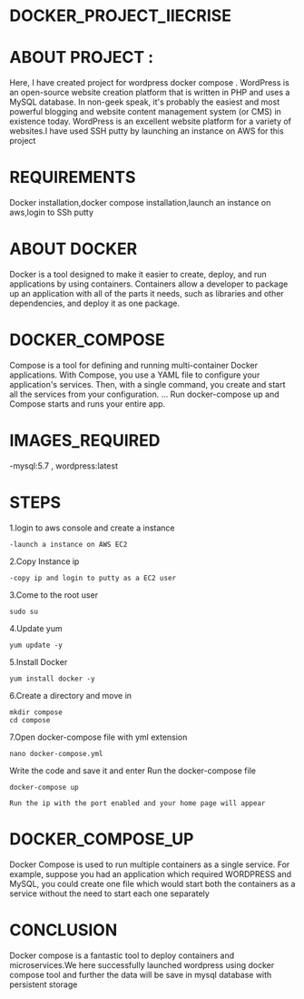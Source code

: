 # DOCKER_PROJECT_IIECRISE
# ABOUT PROJECT :
Here, I have created project for wordpress docker compose . WordPress is an open-source website creation platform that is written in PHP and uses a MySQL database. In non-geek speak, it's probably the easiest and most powerful blogging and website content management system (or CMS) in existence today. WordPress is an excellent website platform for a variety of websites.I have used SSH putty by launching an instance on AWS for this project 

# REQUIREMENTS
Docker installation,docker compose installation,launch an instance on aws,login to SSh putty

# ABOUT DOCKER
Docker is a tool designed to make it easier to create, deploy, and run applications by using containers. Containers allow a developer to package up an application with all of the parts it needs, such as libraries and other dependencies, and deploy it as one package.

# DOCKER_COMPOSE
Compose is a tool for defining and running multi-container Docker applications. With Compose, you use a YAML file to configure your application's services. Then, with a single command, you create and start all the services from your configuration. ... Run docker-compose up and Compose starts and runs your entire app.

# IMAGES_REQUIRED
-mysql:5.7 , wordpress:latest

# STEPS
1.login to aws console and create a instance
```
-launch a instance on AWS EC2
```
2.Copy Instance ip
```
-copy ip and login to putty as a EC2 user
```
3.Come to the root user
```
sudo su
```
4.Update yum
```
yum update -y
```
5.Install Docker
```
yum install docker -y
```
6.Create a directory and move in
```
mkdir compose
cd compose
```
7.Open docker-compose file with yml extension
```
nano docker-compose.yml
```
Write the code and save it and enter
Run the docker-compose file
```
docker-compose up
```
```
Run the ip with the port enabled and your home page will appear
```

# DOCKER_COMPOSE_UP
Docker Compose is used to run multiple containers as a single service. For example, suppose you had an application which required WORDPRESS and MySQL, you could create one file which would start both the containers as a service without the need to start each one separately

# CONCLUSION
Docker compose is a fantastic tool to deploy containers and microservices.We here successfully launched wordpress using docker compose tool and further the data will be save in mysql database with persistent storage
